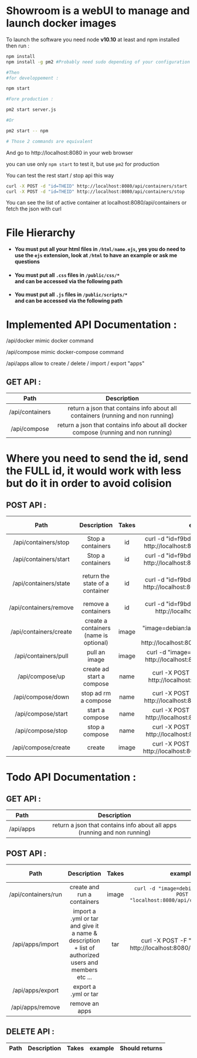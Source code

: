 # Showroom is a webUI to manage and launch docker images
To launch the software you need node **v10.10** at least and npm installed then run :

```bash
npm install
npm install -g pm2 #Probably need sudo depending of your configuration

#Then
#for developpement :

npm start

#Fore production :

pm2 start server.js

#Or

pm2 start -- npm

# Those 2 commands are equivalent
```
And go to http://localhost:8080 in your web browser

you can use only `npm start` to test it, but use `pm2` for production

You can test the rest start / stop api this way

```bash
curl -X POST -d "id=THEID" http://localhost:8080/api/containers/start
curl -X POST -d "id=THEID" http://localhost:8080/api/containers/stop
```

You can see the list of active container at localhost:8080/api/containers
or fetch the json with curl
# File Hierarchy

* #### You must put all your html files in `/html/name.ejs`, yes you do need to use the `ejs` extension, look at `/html` to have an example or ask me questions

* #### You must put all `.css` files in `/public/css/*`<br> and can be accessed via the following path

* #### You must put all `.js` files in `/public/scripts/*`<br> and can be accessed via the following path


# Implemented API Documentation :

/api/docker mimic docker command

/api/compose mimic docker-compose command

/api/apps allow to create / delete / import / export "apps"

## GET API :

Path | Description
:-:|:-:
/api/containers|return a json that contains info about all containers (running and non running)
/api/compose|return a json that contains info about all docker compose (running and non running)

# Where you need to send the id, send the FULL id, it would work with less but do it in order to avoid colision

## POST API :
Path| Description | Takes | example | Should returns
:-:|:-:|:-:|:-:|:-:
/api/containers/stop | Stop a containers | id | curl -d "id=f9bd3802cb4182" -X POST http://localhost:8080/api/containers/stop | "stoped"
/api/containers/start | Stop a containers | id | curl -d "id=f9bd3802cb4182" -X POST http://localhost:8080/api/containers/start| "started"
/api/containers/state | return the state of a container| id | curl -d "id=f9bd3802cb4182" -X POST http://localhost:8080/api/containers/state| state {running, created ...}
/api/containers/remove | remove a containers | id | curl -d "id=f9bd3802cb4182" -X POST http://localhost:8080/api/remove| "done"
/api/containers/create | create a containers (name is optional) | image | curl -d "image=debian:latest&name=thename" -X POST http://localhost:8080/api/containers/create| ID or error msg
/api/containers/pull | pull an image | image | curl -d "image=debian:latest" -X POST http://localhost:8080/api/containers/pull| "done"
/api/compose/up| create ad start a compose |name|curl -X POST -d "name=medialog" http://localhost:8080/api/compose/up|"started"
/api/compose/down| stop ad rm a compose |name|curl -X POST -d "name=medialog" http://localhost:8080/api/compose/down|"done"
/api/compose/start| start a compose |name|curl -X POST -d "name=medialog" http://localhost:8080/api/compose/start|"started"
/api/compose/stop| stop a compose |name|curl -X POST -d "name=medialog" http://localhost:8080/api/compose/stop|"stoped"
/api/compose/create| create |image|curl -X POST -d "name=medialog" http://localhost:8080/api/compose/create|"done"

# Todo API Documentation :


## GET API :

Path| Description
:-:|:-:
/api/apps|return a json that contains info about all apps (running and non running)

## POST API :

Path| Description | Takes | example | Should returns
:-:|:-:|:-:|:-:|:-:
/api/containers/run | create and run a containers | image | `curl -d "image=debian:latest" -X POST "localhost:8080/api/containers/run"`| "started"
/api/apps/import| import a .yml or tar and give it a name & description + list of authorized users and members etc ... | tar | curl -X POST -F "tar=@path" http://localhost:8080/api/apps/import
/api/apps/export| export a .yml or tar
/api/apps/remove| remove an apps

## DELETE API :
Path| Description | Takes | example | Should returns
:-:|:-:|:-:|:-:|:-:

